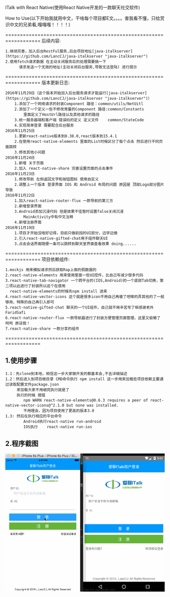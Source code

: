 ITalk with React Native(使用React Native开发的一款聊天社交软件)

How to Use(以下开始我就用中文，干啥每个项目都E文。。。。害我看不懂，只给赏识中文的兄弟看,嘎嘎嘎！！！！)

==================================================================
后续内容:

    1.继续完善，加入后台RestFul服务,后台项目地址[java-italkserver](https://github.com/LancCJ/java-italkserver "java-italkserver")
    2.使用fetch请求数据 在主动关闭服务后的处理需要搞一下
          请求发送一个无效的地址(主动关闭后台服务,导致无法登陆) 进行提示


==================================================================
版本更新日志:

    2016年11月29日（这个版本开始加入后台服务请求才能运行[java-italkserver](https://github.com/LancCJ/java-italkserver "java-italkserver")）
        1.添加了一个网络请求的封装Component 路径：common/utils/NetUitl
        2.添加了一个定义一些不修改常量的Component 路径:common/Constants
            里面定义了HostUrl路径以及其他请求的路径
        3.统一服务器端和客户端 错误码的定义 定义文件    common/StateCode
        4.实现简单登录 需要配合后台服务
    2016年11月25日
        1.更新react-native版本到0.38.0,react版本到15.4.1
        2.在使用react-native-elements 里面的List时候区分了每个点击 然后进行不同页面跳转
        3.修改其他小问题
    2016年11月24日
        1.新增 关于页面
        2.加入 react-native-share 完善设置页面的点击事件
    2016年11月23日
        1.修改导航 左侧返回文字和按钮图标 使用自定义
        2.调整上一个版本 登录界面 IOS 和 Android 布局的问题 原因是 顶部Logo部分图片导致
    2016年11月22日
        1.加入react-native-router-flux 一款导航的第三方
        2.新增登录界面
        3.Android添加沉浸代码 但是效果不佳暂时设置false关闭沉浸
            MainActivity中有中文注释
        4.新增注册界面
    2016年11月19日
        1.项目才开始没啥好记得，目前只做前段的UI部分，边学边做
        2.引入react-native-gifted-chat用于组件聊天UI
        3.点击会话界面随便一条可以跳转到聊天室界面查看效果 doing......

==================================================================
项目依赖组件:

    1.mockjs 用来模拟请求然后获取Rap上面的假数据的
    2.react-native-elements 用来使用里面一些UI控件，比自己写减少很多代码
    3.react-native-tab-navigator 一个跨平台的(IOS,Android)的一个底部Tab切换，第二项以此进行了封装所以这个在使用
      react-native-elements的时候先npm install 进来
    4.react-native-vector-icons 这个就是很多icon不用自己再傻了吧唧的弄其他的了一般够用，特殊的自己再引入即可
    5.react-native-gifted-chat 聊天的一个UI组件，自己就不用辛苦写了嘛感谢老外 FaridSafi
    6.react-native-router-flux 一款导航器进行了封装方便管理页面管理，这里又偷懒了 呵呵 原谅我！
    7.react-native-share 一款分享的组件


==================================================================


1.使用步骤
--------
    1.1：先clone到本地，相信这一步大家做开发的都基本会,不去详细描述
    1.2：然后进入到项目根目录 CMD命令执行 npm install 这一步用来加载些项目依赖主要通过读取配置文件package.json
         来加载大家不用细究执行就是了
         执行的时候 报错
            npm WARN react-native-elements@0.6.3 requires a peer of react-native-vector-icons@^2.1.0 but none was installed.
            不用理会，因为项目使用了更高的版本3.0
    1.3: 然后在执行相应的平台命令
            Android执行react-native run-android
            IOS执行    react-native run-ios
2.程序截图
--------
![程序动态截图1](https://github.com/LancCJ/github-project-docs/raw/master/doc/react-native-italk/Screenshot/ScreenShot1.gif)




